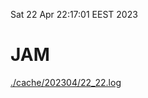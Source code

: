 Sat 22 Apr 22:17:01 EEST 2023
# JAM
<a href='./cache/202304/22_22.log'>./cache/202304/22_22.log</a>
